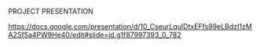 PROJECT PRESENTATION

https://docs.google.com/presentation/d/10_CseurLquIDtxEFfs99eLBdzI1zMA2Sf5a4PW9He40/edit#slide=id.g1f87997393_0_782
